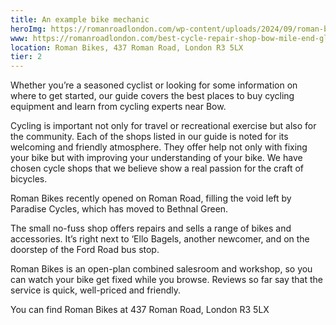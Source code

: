```yaml
---
title: An example bike mechanic
heroImg: https://romanroadlondon.com/wp-content/uploads/2024/09/roman-bikes-shop-roman-road-2.jpg
www: https://romanroadlondon.com/best-cycle-repair-shop-bow-mile-end-globe-town-hackney-wick-fish-island/
location: Roman Bikes, 437 Roman Road, London R3 5LX
tier: 2
---
```


Whether you’re a seasoned cyclist or looking for some information on where to get started, our guide covers the best places to buy cycling equipment and learn from cycling experts near Bow.

Cycling is important not only for travel or recreational exercise but also for the community. Each of the shops listed in our guide is noted for its welcoming and friendly atmosphere. They offer help not only with fixing your bike but with improving your understanding of your bike. We have chosen cycle shops that we believe show a real passion for the craft of bicycles.

Roman Bikes recently opened on Roman Road, filling the void left by Paradise Cycles, which has moved to Bethnal Green.

The small no-fuss shop offers repairs and sells a range of bikes and accessories. It’s right next to ‘Ello Bagels, another newcomer, and on the doorstep of the Ford Road bus stop.

Roman Bikes is an open-plan combined salesroom and workshop, so you can watch your bike get fixed while you browse. Reviews so far say that the service is quick, well-priced and friendly.

You can find Roman Bikes at 437 Roman Road, London R3 5LX
